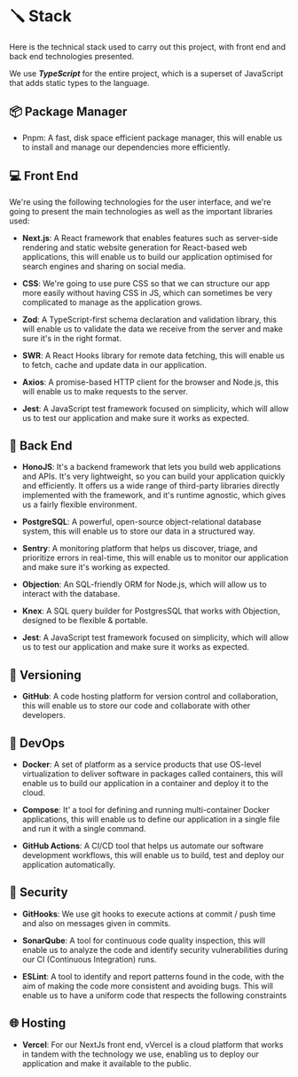 # 🪛 Stack

Here is the technical stack used to carry out this project, with front end and back end technologies presented.

We use _**TypeScript**_ for the entire project, which is a superset of JavaScript that adds static types to the
language.

## 📦 Package Manager

- Pnpm: A fast, disk space efficient package manager, this will enable us to install and manage our dependencies more
  efficiently.

## 💻 Front End

We're using the following technologies for the user interface, and we're going to present the main technologies as well
as the important libraries used:

- **Next.js**: A React framework that enables features such as server-side rendering and static website generation for
  React-based web applications, this will enable us to build our application optimised for search engines and sharing on
  social media.

- **CSS**: We're going to use pure CSS so that we can structure our app more easily without having CSS in JS, which can
  sometimes be very complicated to manage as the application grows.

- **Zod**: A TypeScript-first schema declaration and validation library, this will enable us to validate the data we
  receive from the server and make sure it's in the right format.

- **SWR**: A React Hooks library for remote data fetching, this will enable us to fetch, cache and update data in our
  application.

- **Axios**: A promise-based HTTP client for the browser and Node.js, this will enable us to make requests to the
  server.

- **Jest**: A JavaScript test framework focused on simplicity, which will allow us to test our application and make sure
  it works as expected.

## 🔌 Back End

- **HonoJS**: It's a backend framework that lets you build web applications and APIs. It's very lightweight, so you can
  build your application quickly and efficiently. It offers us a wide range of third-party libraries directly
  implemented with the framework, and it's runtime agnostic, which gives us a fairly flexible environment.

- **PostgreSQL**: A powerful, open-source object-relational database system, this will enable us to store our data in a
  structured way.

- **Sentry**: A monitoring platform that helps us discover, triage, and prioritize errors in real-time, this will enable
  us to monitor our application and make sure it's working as expected.

- **Objection**: An SQL-friendly ORM for Node.js, which will allow us to interact with the database.

- **Knex**: A SQL query builder for PostgresSQL that works with Objection, designed to be flexible & portable.

- **Jest**: A JavaScript test framework focused on simplicity, which will allow us to test our application and make sure
  it works as expected.

## 🛜 Versioning

- **GitHub**: A code hosting platform for version control and collaboration, this will enable us to store our code and
  collaborate with other developers.

## 🐳 DevOps

- **Docker**: A set of platform as a service products that use OS-level virtualization to deliver software in packages
  called containers, this will enable us to build our application in a container and deploy it to the cloud.

- **Compose**: It' a tool for defining and running multi-container Docker applications, this will enable us to define
  our application in a single file and run it with a single command.

- **GitHub Actions**: A CI/CD tool that helps us automate our software development workflows, this will enable us to
  build, test and deploy our application automatically.

## 🔑 Security

- **GitHooks**: We use git hooks to execute actions at commit / push time and also on messages given in commits.

- **SonarQube**: A tool for continuous code quality inspection, this will enable us to analyze the code and identify
  security vulnerabilities during our CI (Continuous Integration) runs.

- **ESLint**: A tool to identify and report patterns found in the code, with the aim of making the code more consistent
  and avoiding bugs. This will enable us to have a uniform code that respects the following constraints

## 🌐 Hosting

- **Vercel**: For our NextJs front end, vVercel is a cloud platform that works in tandem with the technology we use,
  enabling us to deploy our application and make it available to the public.
